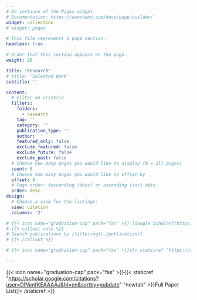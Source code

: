 ```yaml
---
# An instance of the Pages widget.
# Documentation: https://wowchemy.com/docs/page-builder/
widget: collection
# widget: pages

# This file represents a page section.
headless: true

# Order that this section appears on the page.
weight: 20

title: 'Research'
# title: 'Selected Work'
subtitle: ''

content:
  # Filter on criteria
  filters:
    folders:
      - research
    tag: ''
    category: ''
    publication_type: ''
    author: ''
    featured_only: false
    exclude_featured: false
    exclude_future: false
    exclude_past: false
  # Choose how many pages you would like to display (0 = all pages)
  count: 0
  # Choose how many pages you would like to offset by
  offset: 0
  # Page order: descending (desc) or ascending (asc) date.
  order: desc
design:
  # Choose a view for the listings:
  view: citation
  columns: '2'

# {{< icon name="graduation-cap" pack="fas" >}} [Google Scholar](https://scholar.google.com/citations?user=DPAmfKEAAAAJ&hl=en&sortby=pubdate)
# {{% callout note %}}
# Search publications by [filtering](./publication/).
# {{% /callout %}}

# {{< icon name="graduation-cap" pack="fas" >}}{{< staticref "https://scholar.google.com/citations?user=DPAmfKEAAAAJ&hl=en&sortby=pubdate" "newtab" >}}Google Scholar{{< /staticref >}}

---
```


{{< icon name="graduation-cap" pack="fas" >}}{{< staticref "https://scholar.google.com/citations?user=DPAmfKEAAAAJ&hl=en&sortby=pubdate" "newtab" >}}Full Paper List{{< /staticref >}}
